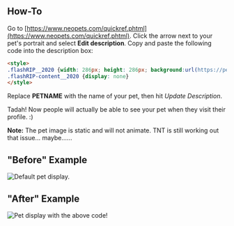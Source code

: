 ## How-To

Go to [https://www.neopets.com/quickref.phtml](https://www.neopets.com/quickref.phtml). Click the arrow next to your pet's portrait and select **Edit description**. Copy and paste the following code into the description box:

```html
<style>
.flashRIP__2020 {width: 286px; height: 286px; background:url(https://pets.neopets.com/cpn/PETNAME/1/4.png) 50% 50% no-repeat;}
.flashRIP-content__2020 {display: none}
</style>
```

Replace **PETNAME** with the name of your pet, then hit *Update Description*.

Tadah! Now people will actually be able to see your pet when they visit their profile. :)

**Note:** The pet image is static and will not animate. TNT is still working out that issue... maybe......

## "Before" Example

![Default pet display.](https://imgur.com/AFfF6x7.png)


## "After" Example

![Pet display with the above code!](https://imgur.com/rtMHjo0.png)